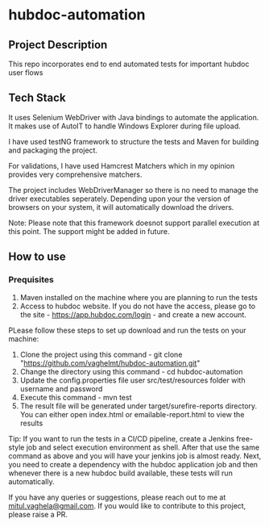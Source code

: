 # hubdoc-automation

## Project Description

This repo incorporates end to end automated tests for important hubdoc user flows

## Tech Stack

It uses Selenium WebDriver with Java bindings to automate the application. It makes use of AutoIT to handle Windows Explorer during file upload.

I have used testNG framework to structure the tests and Maven for building and packaging the project.

For validations, I have used Hamcrest Matchers which in my opinion provides very comprehensive matchers.

The project includes WebDriverManager so there is no need to manage the driver executables seperately. Depending upon your the version of browsers on your system, it will automatically download the drivers.

Note: Please note that this framework doesnot support parallel execution at this point. The support might be added in future.

## How to use

### Prequisites

1. Maven installed on the machine where you are planning to run the tests
2. Access to hubdoc website. If you do not have the access, please go to the site - https://app.hubdoc.com/login - and create a new account.

PLease follow these steps to set up download and run the tests on your machine:

1. Clone the project using this command - git clone "https://github.com/vaghelmt/hubdoc-automation.git"
2. Change the directory using this command - cd hubdoc-automation
3. Update the config.properties file user src/test/resources folder with username and password
4. Execute this command - mvn test
5. The result file will be generated under target/surefire-reports directory. You can either open index.html or emailable-report.html to view the results

Tip: If you want to run the tests in a CI/CD pipeline, create a Jenkins free-style job and select execution environment as shell. After that use the same command as above and you will have your jenkins job is almost ready. Next, you need to create a dependency with the hubdoc application job and then whenever there is a new hubdoc build available, these tests will run automatically.

If you have any queries or suggestions, please reach out to me at mitul.vaghela@gmail.com. If you would like to contribute to this project, please raise a PR.


